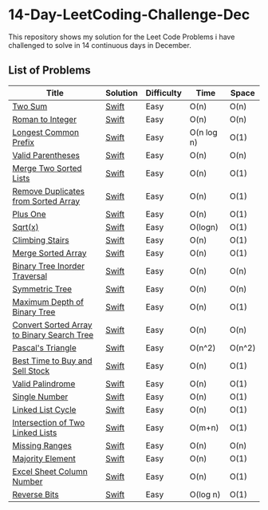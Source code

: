 # 14-Day-LeetCoding-Challenge-Dec
This repository shows my solution for the Leet Code Problems i have challenged to solve in 14 continuous days in December.


## List of Problems

| Title  | Solution | Difficulty  | Time | Space  |
| ------ | -------- | ----------- | ---- | ------ |
| [Two Sum](https://leetcode.com/problems/two-sum/) | [Swift](https://github.com/Prasanth-iOS/14-Day-LeetCoding-Challenge-Dec/blob/main/1_TwoSumProblem_Day1.playground/Contents.swift) | Easy | O(n) | O(n) |
| [Roman to Integer](https://leetcode.com/problems/roman-to-integer/) | [Swift](https://github.com/Prasanth-iOS/14-Day-LeetCoding-Challenge-Dec/blob/main/2_RomanToInteger_Day1.playground/Contents.swift) | Easy | O(n) | O(n) |
| [Longest Common Prefix](https://leetcode.com/problems/longest-common-prefix/) | [Swift](https://github.com/Prasanth-iOS/14-Day-LeetCoding-Challenge-Dec/blob/main/3_LongestCommonPrefix_Day2.playground/Contents.swift) | Easy | O(n log n) | O(1) |
| [Valid Parentheses](https://leetcode.com/problems/valid-parentheses/) | [Swift](https://github.com/Prasanth-iOS/14-Day-LeetCoding-Challenge-Dec/blob/main/4_ValidParentheses_Day2.playground/Contents.swift) | Easy | O(n) | O(n) |
| [Merge Two Sorted Lists](https://leetcode.com/problems/merge-two-sorted-lists/) | [Swift](https://github.com/Prasanth-iOS/14-Day-LeetCoding-Challenge-Dec/blob/main/5_MergeTwoSortedLists_Day2.playground/Contents.swift) | Easy | O(n) | O(1) |
| [Remove Duplicates from Sorted Array](https://leetcode.com/problems/remove-duplicates-from-sorted-array/) | [Swift](https://github.com/Prasanth-iOS/14-Day-LeetCoding-Challenge-Dec/blob/main/6_RemoveDuplicatesFromSortedArray_Day3.playground/Contents.swift) | Easy | O(n) | O(1) |
| [Plus One](https://leetcode.com/problems/plus-one/) | [Swift](https://github.com/Prasanth-iOS/14-Day-LeetCoding-Challenge-Dec/blob/main/7_PlusOne_Day4.playground/Contents.swift) | Easy | O(n) | O(1) |
| [Sqrt(x)](https://leetcode.com/problems/sqrtx/) | [Swift](https://github.com/Prasanth-iOS/14-Day-LeetCoding-Challenge-Dec/blob/main/8_Sqrtx_Day4.playground/Contents.swift) | Easy | O(logn) | O(1) |
| [Climbing Stairs](https://leetcode.com/problems/climbing-stairs/) | [Swift](https://github.com/Prasanth-iOS/14-Day-LeetCoding-Challenge-Dec/blob/main/9_ClimbingStairs_Day4.playground/Contents.swift) | Easy | O(n) | O(1) |
| [Merge Sorted Array](https://leetcode.com/problems/merge-sorted-array/) | [Swift](https://github.com/Prasanth-iOS/14-Day-LeetCoding-Challenge-Dec/blob/main/10_MergeSortedArray_Day4.playground/Contents.swift) | Easy | O(n) | O(1) |
| [Binary Tree Inorder Traversal](https://leetcode.com/problems/binary-tree-inorder-traversal/) | [Swift](https://github.com/Prasanth-iOS/14-Day-LeetCoding-Challenge-Dec/blob/main/11_BinaryTreeInorderTraversal_Day5.playground/Contents.swift) | Easy | O(n) | O(n) |
| [Symmetric Tree](https://leetcode.com/problems/symmetric-tree/) | [Swift](https://github.com/Prasanth-iOS/14-Day-LeetCoding-Challenge-Dec/blob/main/12_SymmetricTree_Day5.playground/Contents.swift) | Easy | O(n) | O(n) |
| [Maximum Depth of Binary Tree](https://leetcode.com/problems/maximum-depth-of-binary-tree/description/) | [Swift](https://github.com/Prasanth-iOS/14-Day-LeetCoding-Challenge-Dec/blob/main/13_MaximumDepthOfBinaryTree_Day5.playground/Contents.swift) | Easy | O(n) | O(1) |
| [Convert Sorted Array to Binary Search Tree](https://leetcode.com/problems/convert-sorted-array-to-binary-search-tree/) | [Swift](https://github.com/Prasanth-iOS/14-Day-LeetCoding-Challenge-Dec/blob/main/14_ConvertSortedArrayToBinarySearchTree_Day5.playground/Contents.swift) | Easy | O(n) | O(n) |
| [Pascal's Triangle](https://leetcode.com/problems/pascals-triangle/) | [Swift](https://github.com/Prasanth-iOS/14-Day-LeetCoding-Challenge-Dec/blob/main/15_PascalsTriangle_Day6.playground/Contents.swift) | Easy | O(n^2) | O(n^2) |
| [Best Time to Buy and Sell Stock](https://leetcode.com/problems/best-time-to-buy-and-sell-stock/) | [Swift](https://github.com/Prasanth-iOS/14-Day-LeetCoding-Challenge-Dec/blob/main/16_BestTimeToBuyAndSellStock_Day6.playground/Contents.swift) | Easy | O(n) | O(1) |
| [Valid Palindrome](https://leetcode.com/problems/valid-palindrome/) | [Swift](https://github.com/Prasanth-iOS/14-Day-LeetCoding-Challenge-Dec/blob/main/17_ValidPalindrome_Day7.playground/Contents.swift) | Easy | O(n) | O(1) |
| [Single Number](https://leetcode.com/problems/single-number/) | [Swift](https://github.com/Prasanth-iOS/14-Day-LeetCoding-Challenge-Dec/blob/main/18_SingleNumber_Day7.playground/Contents.swift) | Easy | O(n) | O(1) |
| [Linked List Cycle](https://leetcode.com/problems/linked-list-cycle/) | [Swift](https://github.com/Prasanth-iOS/14-Day-LeetCoding-Challenge-Dec/blob/main/19_LinkedListCycle_Day8.playground/Contents.swift) | Easy | O(n) | O(1) |
| [Intersection of Two Linked Lists](https://leetcode.com/problems/intersection-of-two-linked-lists/) | [Swift](https://github.com/Prasanth-iOS/14-Day-LeetCoding-Challenge-Dec/blob/main/20_IntersectionOfTwoLinkedLists_Day9.playground/Contents.swift) | Easy | O(m+n) | O(1) |
| [Missing Ranges](https://leetcode.com/problems/missing-ranges/) | [Swift](https://github.com/Prasanth-iOS/14-Day-LeetCoding-Challenge-Dec/blob/main/21_Missing%20Ranges_Day9.playground/Contents.swift) | Easy | O(n) | O(n) |
| [Majority Element](https://leetcode.com/problems/majority-element/) | [Swift](https://github.com/Prasanth-iOS/14-Day-LeetCoding-Challenge-Dec/blob/main/22_MajorityElement_Day9.playground/Contents.swift) | Easy | O(n) | O(1) |
| [Excel Sheet Column Number](https://leetcode.com/problems/excel-sheet-column-number/) | [Swift](https://github.com/Prasanth-iOS/14-Day-LeetCoding-Challenge-Dec/blob/main/23_ExcelSheetColumnNumber_Day10.playground/Contents.swift) | Easy | O(n) | O(1) |
| [Reverse Bits](https://leetcode.com/problems/reverse-bits/) | [Swift](https://github.com/Prasanth-iOS/14-Day-LeetCoding-Challenge-Dec/blob/main/24_ReverseBits_Day11.playground/Contents.swift) | Easy | O(log n) | O(1) |
